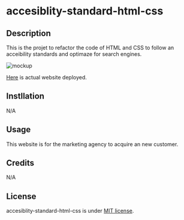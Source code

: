 # accesiblity-standard-html-css

## Description

This is the projet to refactor the code of HTML and CSS to follow an acceibility standards and optimaze for search engines.

![mockup](https://utoronto.bootcampcontent.com/utoronto-bootcamp/UTOR-VIRT-FSF-PT-02-2023-U-LOLC/-/raw/main/01-HTML-Git-CSS/02-Challenge/Assets/01-html-css-git-homework-demo.png)

[Here](https://hiroro1989.github.io/accesiblity-standard-html-css/) is actual website deployed.

## Instllation

N/A

## Usage

This website is for the marketing agency to acquire an new customer.

## Credits

N/A

## License

accesiblity-standard-html-css is under [MIT license](https://en.wikipedia.org/wiki/MIT_License).

